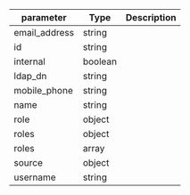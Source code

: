 | parameter | Type | Description |
| ----------- | ----------- |----------- |
| email_address  |  string  |    |
| id  |  string  |    |
| internal  |  boolean  |    |
| ldap_dn  |  string  |    |
| mobile_phone  |  string  |    |
| name  |  string  |    |
| role  |  object  |    |
| roles  |  object  |    |
| roles  |  array  |    |
| source  |  object  |    |
| username  |  string  |    |